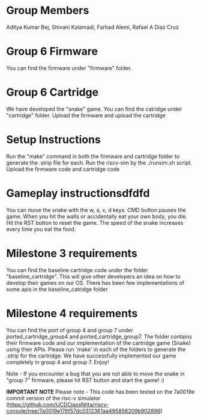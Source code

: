 # Group Members
Aditya Kumar Bej, Shivani Kalamadi, Farhad Alemi, Rafael A Diaz Cruz

# Group 6 Firmware
You can find the firmware under "firmware" folder.

# Group 6 Cartridge
We have developed the "snake" game. You can find the catridge under "cartridge" folder. Upload the firmware and upload the cartridge

# Setup Instructions
Run the "make" command in both the firmware and cartridge folder to generate the .strip file for each.
Run the riscv-sim by the ./runsim.sh script. Upload the firmware code and cartridge code

# Gameplay instructionsdfdfd
You can move the snake with the w, a, x, d keys. CMD button pauses the game.
When you hit the walls or accidentally eat your own body, you die. Hit the RST button to reset the game.
The speed of the snake increases every time you eat the food.

# Milestone 3 requirements
You can find the baseline cartridge code under the folder "baseline_cartridge". This will give other developers
an idea on how to develop their games on our OS. There has been few implementations of some apis in the baseline_catridge folder

# Milestone 4 requirements
You can find the port of group 4 and group 7 under ported_cartridge_group4 and ported_cartridge_group7. The folder contains their firmware code and our implementation of the cartridge game (Snake) using their APIs. Please run 'make' in each of the folders to generate the .strip for the cartridge. We have successfully implemented our game completely in group 4 and group 7. Enjoy!

Note - If you encounter a bug that you are not able to move the snake in "group 7" firmware, please hit RST button and start the game! :)

**********IMPORTANT NOTE**********
Please note - This code has been tested on the 7a0019e commit version of the risc-v simulator (https://github.com/UCDClassNitta/riscv-console/tree/7a0019e176f57dc0312361aa495856209b902896)